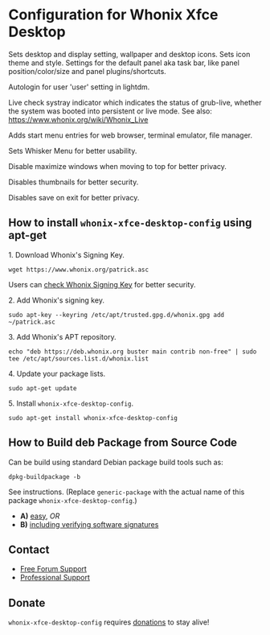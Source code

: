 # Configuration for Whonix Xfce Desktop #

Sets desktop and display setting, wallpaper and desktop icons.
Sets icon theme and style.
Settings for the default panel aka task bar, like panel position/color/size
and panel plugins/shortcuts.

Autologin for user 'user' setting in lightdm.

Live check systray indicator which indicates the status of grub-live, whether
the system was booted into persistent or live mode. See also:
https://www.whonix.org/wiki/Whonix_Live

Adds start menu entries for web browser, terminal emulator, file manager.

Sets Whisker Menu for better usability.

Disable maximize windows when moving to top for better privacy.

Disables thumbnails for better security.

Disables save on exit for better privacy.
## How to install `whonix-xfce-desktop-config` using apt-get ##

1\. Download Whonix's Signing Key.

```
wget https://www.whonix.org/patrick.asc
```

Users can [check Whonix Signing Key](https://www.whonix.org/wiki/Whonix_Signing_Key) for better security.

2\. Add Whonix's signing key.

```
sudo apt-key --keyring /etc/apt/trusted.gpg.d/whonix.gpg add ~/patrick.asc
```

3\. Add Whonix's APT repository.

```
echo "deb https://deb.whonix.org buster main contrib non-free" | sudo tee /etc/apt/sources.list.d/whonix.list
```

4\. Update your package lists.

```
sudo apt-get update
```

5\. Install `whonix-xfce-desktop-config`.

```
sudo apt-get install whonix-xfce-desktop-config
```

## How to Build deb Package from Source Code ##

Can be build using standard Debian package build tools such as:

```
dpkg-buildpackage -b
```

See instructions. (Replace `generic-package` with the actual name of this package `whonix-xfce-desktop-config`.)

* **A)** [easy](https://www.whonix.org/wiki/Dev/Build_Documentation/generic-package/easy), _OR_
* **B)** [including verifying software signatures](https://www.whonix.org/wiki/Dev/Build_Documentation/generic-package)

## Contact ##

* [Free Forum Support](https://forums.whonix.org)
* [Professional Support](https://www.whonix.org/wiki/Professional_Support)

## Donate ##

`whonix-xfce-desktop-config` requires [donations](https://www.whonix.org/wiki/Donate) to stay alive!

